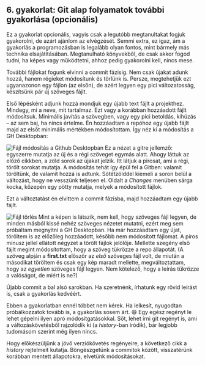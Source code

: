 ## 6. gyakorlat: Git alap folyamatok további gyakorlása (opcionális)

Ez a gyakorlat opcionális, vagyis csak a legutóbb megtanultakat fogjuk gyakorolni, de azárt ajánlom az elvégzését. Semmi extra, ez igaz, ám a gyakorlás a programozásban is legalább olyan fontos, mint bármely más technika elsajátításában. Megtanulható könyvekből, de csak akkor fogod tudni, ha képes vagy működtetni, ahhoz pedig gyakorolni kell, nincs mese.

További fájlokat fogunk elvinni a commit fázisig. Nem csak újakat adunk hozzá, hanem régieket módosítunk és törlünk is. Persze, megtehetjük ezt ugyanazonon egy fájlon (az elsőn), de azért legyen egy pici változatosság, készítsünk pár új szöveges fájlt.

Első lépésként adjunk hozzá mondjuk egy újabb text fájlt a projekthez. Mindegy, mi a neve, mit tartalmaz. Ezt vagy a korábban hozzáadott fájlt módosítsuk. Minimális javítás a szövegben, vagy egy pici betoldás, kihúzás &ndash; az sem baj, ha nincs értelme. Én hozzáadtam a repóhoz egy újabb fájlt majd az elsőt minimális mértékben módosítottam. Így néz ki a módosítás a GH Desktopban:

![Fájl módosítás a Github Desktopban](../images/modified_file.png)
Ez a nézet a gitre jellemző: egyszerre mutatja az új és a régi szöveget egymás alatt. Ahogy láttuk az előző <!-- link az előzőre --> cikkben, a zöld sorok az újakat jelzik. Itt látjuk a pirosat, ami a régi, törölt sorokat mutatja. A módosítás tehát így épül fel a Gitben: valamit töröltünk, de valamit hozzá is adtunk. Sötétzölddel kiemeli a soron belül a változást, hogy ne vesszünk teljesen el. Oldalt a *Changes* menüben sárga kocka, közepén egy pötty mutatja, melyek a módosított fájlok.

Ezt a változtatást én elvittem a commit fázisba, majd hozzáadtam egy újabb fájlt.

![Fájl törlés](../images/deleted_file.png)
Mint a képen is látszik, nem kell, hogy szöveges fájl legyen, de minden másból kissé nehéz szöveges nézetet mutatni, ezért meg sem próbáltam megnyitni a GH Desktopban. Ha már hozzáadtam egy újat, töröltem is az előzőleg hozzáadott, később nem módosított fájlomat. A piros mínusz jellel ellátott négyzet a törölt fájlok jelölője. Mellette szegény első fájlt megint módosítottam, hogy a szöveg tükrözze a repo állapotát. (A szöveg alpján a **first.txt** először az *első* szöveges fájl volt, de miután a másodikat töröltem és csak egy kép maradt mellette, megváltoztattam, hogy az *egyetlen* szöveges fájl legyen. Nem kötelező, hogy a leírás tükrözze a valóságot, de miért is ne?)

Újabb commit a bal alsó sarokban. Ha szeretnénk, írhatunk egy rövid leírást is, csak a gyakorlás kedvéért.

Ebben a gyakorlatban ennél többet nem kérek. Ha lelkesít, nyugodtan próbálkozzatok tovább is, a gyakorlás sosem árt. :smile: Egy egész regényt le lehet gépelni ilyen apró módosítgatásokkal. Sőt, lehet írni git regényt is, ami a változáskövetésből rajzolódik ki (a *history*-ban íródik), bár legjobb tudomásom szerint még ilyen nincs.

Hogy előkészüljünk a jövő verziókövetés regényeire, a következő cikk <!-- link a 7-re --> a *history* rejtelmeit kutatja. Böngészgetünk a commitok között, visszatérünk korábban mentett állapotokra, elvetünk módosításokat.